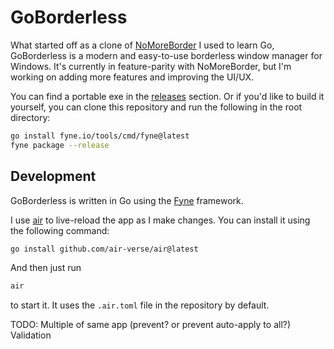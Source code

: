 # GoBorderless
What started off as a clone of [NoMoreBorder](https://github.com/invcble/NoMoreBorder) I used to learn Go, GoBorderless is a modern and easy-to-use borderless window manager for Windows. It's currently in feature-parity with NoMoreBorder, but I'm working on adding more features and improving the UI/UX.

You can find a portable exe in the [releases](https://github.com/adamk33n3r/GoBorderless/releases) section.
Or if you'd like to build it yourself, you can clone this repository and run the following in the root directory:
```sh
go install fyne.io/tools/cmd/fyne@latest
fyne package --release
```

## Development

GoBorderless is written in Go using the [Fyne](https://fyne.io/) framework.

I use [air](https://github.com/air-verse/air) to live-reload the app as I make changes. You can install it using the following command:
```sh
go install github.com/air-verse/air@latest
```
And then just run
```sh
air
```
to start it. It uses the `.air.toml` file in the repository by default.

TODO:
Multiple of same app (prevent? or prevent auto-apply to all?)
Validation
